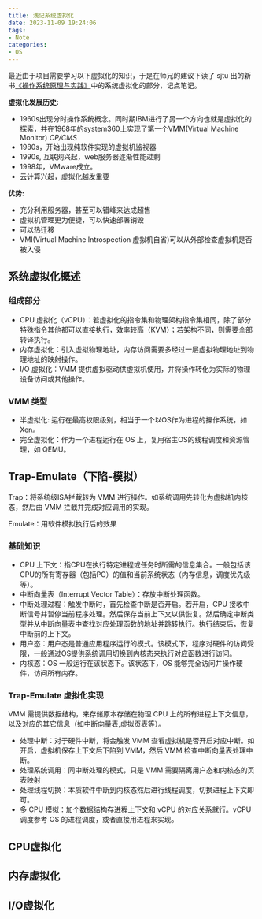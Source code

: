 ```yaml
---
title: 浅记系统虚拟化
date: 2023-11-09 19:24:06
tags:
- Note
categories:
- OS
---
```

最近由于项目需要学习以下虚拟化的知识，于是在师兄的建议下读了 sjtu 出的新书[《操作系统原理与实践》](https://ipads.se.sjtu.edu.cn/ospi/)中的系统虚拟化的部分，记点笔记。

**虚拟化发展历史:**

- 1960s出现分时操作系统概念。同时期IBM进行了另一个方向也就是虚拟化的探索，并在1968年的system360上实现了第一个VMM(Virtual Machine Monitor) _CP/CMS_
- 1980s，开始出现纯软件实现的虚拟机监视器
- 1990s, 互联网兴起，web服务器逐渐性能过剩
- 1998年，VMware成立。
- 云计算兴起，虚拟化越发重要

**优势:**

- 充分利用服务器，甚至可以错峰来达成超售
- 虚拟机管理更为便捷，可以快速部署销毁
- 可以热迁移
- VMI(Virtual Machine Introspection 虚拟机自省)可以从外部检查虚拟机是否被入侵

## 系统虚拟化概述

### 组成部分

- CPU 虚拟化（vCPU）：若虚拟化的指令集和物理架构指令集相同，除了部分特殊指令其他都可以直接执行，效率较高（KVM）；若架构不同，则需要全部转译执行。
- 内存虚拟化：引入虚拟物理地址，内存访问需要多经过一层虚拟物理地址到物理地址的映射操作。
- I/O 虚拟化：VMM 提供虚拟驱动供虚拟机使用，并将操作转化为实际的物理设备访问或其他操作。

### VMM 类型

- 半虚拟化: 运行在最高权限级别，相当于一个以OS作为进程的操作系统，如 Xen。
- 完全虚拟化：作为一个进程运行在 OS 上，复用宿主OS的线程调度和资源管理，如 QEMU。

## Trap-Emulate（下陷-模拟）

Trap：将系统级ISA拦截转为 VMM 进行操作。如系统调用先转化为虚拟机内核态，然后由 VMM 拦截并完成对应调用的实现。

Emulate：用软件模拟执行后的效果

### 基础知识

- CPU 上下文：指CPU在执行特定进程或任务时所需的信息集合。一般包括该CPU的所有寄存器（包括PC）的值和当前系统状态（内存信息，调度优先级等）。
- 中断向量表（Interrupt Vector Table）：存放中断处理函数。
- 中断处理过程：触发中断时，首先检查中断是否开启。若开启，CPU 接收中断信号并暂停当前程序处理。然后保存当前上下文以供恢复。然后确定中断类型并从中断向量表中查找对应处理函数的地址并跳转执行。执行结束后，恢复中断前的上下文。
- 用户态：用户态是普通应用程序运行的模式。该模式下，程序对硬件的访问受限，一般通过OS提供系统调用切换到内核态来执行对应函数进行访问。
- 内核态：OS 一般运行在该状态下。该状态下，OS 能够完全访问并操作硬件，访问所有内存。

### Trap-Emulate 虚拟化实现

VMM 需提供数据结构，来存储原本存储在物理 CPU 上的所有进程上下文信息，以及对应的其它信息（如中断向量表,虚拟页表等）。

- 处理中断：对于硬件中断，将会触发 VMM 查看虚拟机是否开启对应中断。如开启，虚拟机保存上下文后下陷到 VMM，然后 VMM 检查中断向量表处理中断。
- 处理系统调用：同中断处理的模式，只是 VMM 需要隔离用户态和内核态的页表映射
- 处理线程切换：本质软件中断到内核态然后进行线程调度，切换进程上下文即可。
- 多 CPU 模拟：加个数据结构存进程上下文和 vCPU 的对应关系就行。vCPU 调度参考 OS 的进程调度，或者直接用进程来实现。

## CPU虚拟化

## 内存虚拟化

## I/O虚拟化

